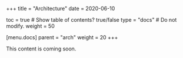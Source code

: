 +++
title = "Architecture"
date = 2020-06-10

toc = true  # Show table of contents? true/false
type = "docs"  # Do not modify.
weight = 50

[menu.docs]
  parent = "arch"
  weight = 20
+++

This content is coming soon.
